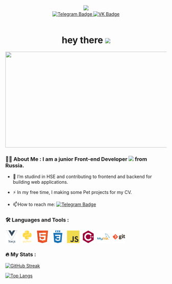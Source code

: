 <div id="header" align="center">
  <img src="https://media.giphy.com/media/jS1neGDOkaHmn36A6D/giphy.gif" width="500"/>
  
  <div id="badges">
    <a href="https://t.me/marshalles">
      <img src="https://img.shields.io/badge/Telegram-blue?logo=telegram&logoColor=white&style=for-the-badge" alt="Telegram Badge"/>
    </a>
    <a href="https://vk.com/shadowsdietwicee">
      <img src="https://img.shields.io/badge/VKontante-blue?logo=vk&logoColor=white&style=for-the-badge" alt="VK Badge"/>
    </a>
  </div>
  <img src="https://komarev.com/ghpvc/?username=l1nk0r&style=flat-square&color=blue" alt=""/>
  <h1>
    hey there
    <img src="https://media.giphy.com/media/hvRJCLFzcasrR4ia7z/giphy.gif" width="30px"/>
  </h1>
</div>

<div align="center">
  <img src="https://media.giphy.com/media/3oEdva2j2viubNhSes/giphy.gif" width="600" height="300"/>
</div>



### :man_technologist: About Me : I am a junior Front-end Developer <img src="https://media.giphy.com/media/WUlplcMpOCEmTGBtBW/giphy.gif" width="30"> from Russia.

- :telescope: I’m studind in HSE and contributing to frontend and backend for building web applications.

- :zap: In my free time, I making some Pet projects for my CV.

- :mailbox:How to reach me: [![Telegram Badge](https://img.shields.io/badge/-l1nk0r-blue?style=flat&logo=telegram&logoColor=white)](https://t.me/marshalles)



### :hammer_and_wrench: Languages and Tools :
<div>
  <img src="https://github.com/devicons/devicon/blob/master/icons/vuejs/vuejs-plain-wordmark.svg" title="VueJs" alt="Vue" width="40" height="40"/>&nbsp;
  <img src="https://github.com/devicons/devicon/blob/master/icons/python/python-plain-wordmark.svg" title="Python" alt="Python" width="40" height="40"/>&nbsp;
  <img src="https://github.com/devicons/devicon/blob/master/icons/html5/html5-original.svg" title="HTML5" alt="HTML" width="40" height="40"/>&nbsp;
  <img src="https://github.com/devicons/devicon/blob/master/icons/css3/css3-plain-wordmark.svg" title="CSS3" alt="CSS" width="40" height="40"/>&nbsp;
  <img src="https://github.com/devicons/devicon/blob/master/icons/javascript/javascript-original.svg" title="JavaScript" alt="JavaScript" width="40" height="40"/>&nbsp;
  <img src="https://github.com/devicons/devicon/blob/master/icons/cplusplus/cplusplus-plain.svg" title="C++" alt="cplusplus" width="40" height="40"/>&nbsp;
  <img src="https://github.com/devicons/devicon/blob/master/icons/mysql/mysql-original-wordmark.svg" title="MySQL" alt="MySQL" width="40" height="40"/>&nbsp;
  <img src="https://github.com/devicons/devicon/blob/master/icons/git/git-original-wordmark.svg" title="Git" **alt="Git" width="40" height="40"/>
</div>


### :fire: My Stats :
[![GitHub Streak](http://github-readme-streak-stats.herokuapp.com?user=your-github-username&theme=dark&background=000000)](https://git.io/streak-stats)

[![Top Langs](https://github-readme-stats.vercel.app/api/top-langs/?username=l1nk0r&layout=compact&theme=vision-friendly-dark)](https://github.com/anuraghazra/github-readme-stats)


